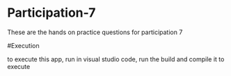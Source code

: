 # Participation-7

These are the hands on practice questions for participation 7

#Execution

to execute this app, run in visual studio code, run the build and compile it to execute
